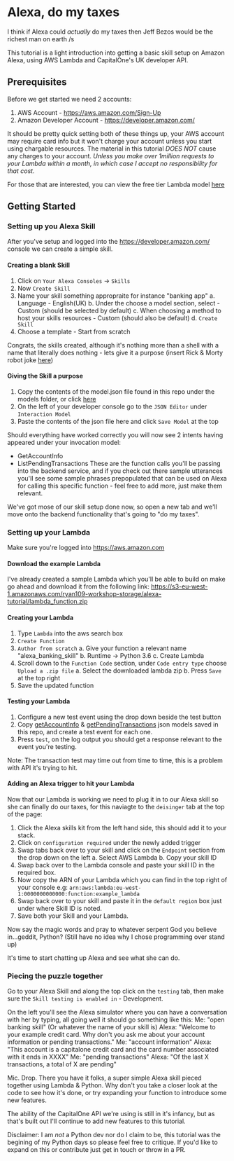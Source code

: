 # Alexa, do my taxes

I think if Alexa could _actually_ do my taxes then Jeff Bezos would be the richest man on earth /s

This tutorial is a light introduction into getting a basic skill setup on Amazon Alexa, using AWS Lambda and CapitalOne's UK developer API.

## Prerequisites
Before we get started we need 2 accounts:
1. AWS Account - https://aws.amazon.com/Sign-Up‎
2. Amazon Developer Account - https://developer.amazon.com/

It should be pretty quick setting both of these things up, your AWS account may require card info but it won't charge your account unless you start using chargable resources. The material in this tutorial *DOES NOT* cause any charges to your account. *Unless you make over 1million requests to your Lambda within a month, in which case I accept no responsibility for that cost.*

For those that are interested, you can view the free tier Lambda model [here](https://aws.amazon.com/lambda/pricing/)

## Getting Started

### Setting up you Alexa Skill

After you've setup and logged into the https://developer.amazon.com/ console we can create a simple skill.

#### Creating a blank Skill
1. Click on `Your Alexa Consoles` -> `Skills`
2. Now `Create Skill`
3. Name your skill something appropraite for instance "banking app"
	a. Language - English(UK)
	b. Under the choose a model section, select - Custom (should be selected by default)
	c. When choosing a method to host your skills resources - Custom (should also be default)
	d. `Create Skill`
4. Choose a template - Start from scratch

Congrats, the skills created, although it's nothing more than a shell with a name that literally does nothing - lets give it a purpose (insert Rick & Morty robot joke [here](https://www.youtube.com/watch?v=X7HmltUWXgs))

#### Giving the Skill a purpose
1. Copy the contents of the model.json file found in this repo under the models folder, or click [here](https://github.com/ryan109/Serverless-Workshop/blob/master/models/model.json)
2. On the left of your developer console go to the `JSON Editor` under `Interaction Model`
3. Paste the contents of the json file here and click `Save Model` at the top

Should everything have worked correctly you will now see 2 intents having appeared under your invocation model:
- GetAccountInfo
- ListPendingTransactions
These are the function calls you'll be passing into the backend service, and if you check out there sample utterances you'll see some sample phrases prepopulated that can be used on Alexa for calling this specific function - feel free to add more, just make them relevant.

We've got mose of our skill setup done now, so open a new tab and we'll move onto the backend functionality that's going to "do my taxes".

### Setting up your Lambda

Make sure you're logged into https://aws.amazon.com

#### Download the example Lambda
I've already created a sample Lambda which you'll be able to build on make go ahead and download it from the following link:
https://s3-eu-west-1.amazonaws.com/ryan109-workshop-storage/alexa-tutorial/lambda_function.zip

#### Creating your Lambda
1. Type `Lambda` into the aws search box
2. `Create Function`
3. `Author from scratch`
	a. Give your function a relevant name "alexa_banking_skill"
	b. Runtime -> Python 3.6
	c. Create Lambda
4. Scroll down to the `Function Code` section, under `Code entry type` choose `Upload a .zip file`
	a. Select the downloaded lambda zip
	b. Press `Save` at the top right
5. Save the updated function

#### Testing your Lambda
1. Configure a new test event using the drop down beside the test button
2. Copy [getAccountInfo](https://github.com/ryan109/Serverless-Workshop/blob/master/models/getAccountInfo.json) & [getPendingTransactions](https://github.com/ryan109/Serverless-Workshop/blob/master/models/listPendingTransactions.json) json models saved in this repo, and create a test event for each one.
3. Press `test`, on the log output you should get a response relevant to the event you're testing.

Note: The transaction test may time out from time to time, this is a problem with API it's trying to hit.

#### Adding an Alexa trigger to hit your Lambda
Now that our Lambda is working we need to plug it in to our Alexa skill so she can finally do our taxes, for this naviagte to the `deisinger` tab at the top of the page:
1. Click the Alexa skills kit from the left hand side, this should add it to your stack.
2. Click on `configuration required` under the newly added trigger
3. Swap tabs back over to your skill and click on the `Endpoint` section from the drop down on the left
	a. Select AWS Lambda
	b. Copy your skill ID
4. Swap back over to the Lambda console and paste your skill ID in the required box.
5. Now copy the ARN of your Lambda which you can find in the top right of your console e.g: `arn:aws:lambda:eu-west-1:0000000000000:function:example_lambda`
6. Swap back over to your skill and paste it in the `default region` box just under where Skill ID is noted.
7. Save both your Skill and your Lambda.

Now say the magic words and pray to whatever serpent God you believe in...geddit, Python? (Still have no idea why I chose programming over stand up)

It's time to start chatting up Alexa and see what she can do.

### Piecing the puzzle together

Go to your Alexa Skill and along the top click on the `testing` tab, then make sure the `Skill testing is enabled in` - Development.

On the left you'll see the Alexa simulator where you can have a conversation with her by typing, all going well it should go something like this:
Me: "open banking skill" (Or whatever the name of your skill is)
Alexa: "Welcome to your example credit card. Why don't you ask me about your account information or pending transactions."
Me: "account information"
Alexa: "This account is a capitalone credit card and the card number associated with it ends in XXXX"
Me: "pending transactions"
Alexa: "Of the last X transactions, a total of X are pending"


Mic. Drop. There you have it folks, a super simple Alexa skill pieced together using Lambda & Python. Why don't you take a closer look at the code to see how it's done, or try expanding your function to introduce some new features.

The ability of the CapitalOne API we're using is still in it's infancy, but as that's built out I'll continue to add new features to this tutorial.

Disclaimer: I am _not_ a Python dev nor do I claim to be, this tutorial was the begining of my Python days so please feel free to critique. If you'd like to expand on this or contribute just get in touch or throw in a PR.
